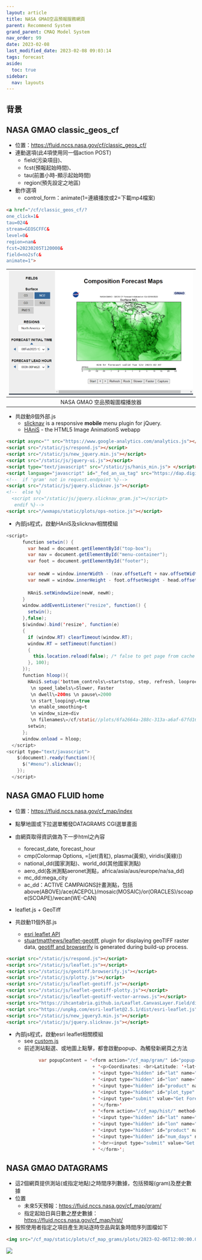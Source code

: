 ```yaml
---
layout: article
title: NASA GMAO空品預報服務網頁
parent: Recommend System
grand_parent: CMAQ Model System
nav_order: 99
date: 2023-02-08
last_modified_date: 2023-02-08 09:03:14
tags: forecast
aside:
  toc: true
sidebar:
  nav: layouts
---
```


## 背景

## NASA GMAO classic_geos_cf
- 位置：https://fluid.nccs.nasa.gov/cf/classic_geos_cf/
- 連動選項(此4項使用同一個action POST)
  - field(污染項目)、
  - fcst(預報起始時間)、
  - tau(前置小時-顯示起始時間)
  - region(預先設定之地區)
- 動作選項
  - control_form：animate(1=連續播放或2=下載mp4檔案)

```html
<a href="/cf/classic_geos_cf/?
one_click=1&
tau=024&
stream=GEOSCFFC&
level=0&
region=nam&
fcst=20230205T120000&
field=no2sfc&
animate=1">
```

|![NASA GMAO 空品預報圖檔播放器](https://github.com/sinotec2/FAQ/raw/main/attachments/2023-02-07-15-28-29.png)|
|:-:|
|NASA GMAO 空品預報圖檔播放器|

- 共啟動8個外部.js
  - [slicknav](https://computerwolf.github.io/SlickNav/) is a responsive **mobile** menu plugin for jQuery.
  - [HAniS](https://www.ssec.wisc.edu/hanis/) - the HTML5 Image AnimationS webapp

```html
<script async="" src="https://www.google-analytics.com/analytics.js"></script>
<script src="/static/js/respond.js"></script>
<script src="/static/js/new_jquery.min.js"></script>
<script src="/static/js/jquery-ui.js"></script>
<script type="text/javascript" src="/static/js/hanis_min.js"> </script>
<script language="javascript" id="_fed_an_ua_tag" src="https://dap.digitalgov.gov/Universal-Federated-Analytics-Min.js?agency=NASA&subagency=GSFC&dclink=true"></script>
<!--  if 'gram' not in request.endpoint %}-->
<script src="/static/js/jquery.slicknav.js"></script>
<!--  else %}
  <script src="/static/js/jquery.slicknav_gram.js"></script>
   endif %}-->
<script src="/wxmaps/static/plots/ops-notice.js"></script>
```

- 內部js程式，啟動HAniS及slicknav相關模組
  
```java
<script>
      function setwin() {
        var head = document.getElementById("top-box");
        var nav = document.getElementById("menu-container");
        var foot = document.getElementById("footer");

        var newW = window.innerWidth - (nav.offsetLeft + nav.offsetWidth);
        var newH = window.innerHeight - foot.offsetHeight - head.offsetHeight;

        HAniS.setWindowSize(newW, newH);
      }
      window.addEventListener("resize", function() {
        setwin();
      },false);
      $(window).bind('resize', function(e)
      {
        if (window.RT) clearTimeout(window.RT);
        window.RT = setTimeout(function()
        {
          this.location.reload(false); /* false to get page from cache */ 
        }, 100);
      });
      function hloop(){
        HAniS.setup('bottom_controls\=startstop, step, refresh, looprock,speed, capture \n bottom_controls_style\=padding-top:20px;padding-right:5px;padding-bottom:20px;padding-left:5px;
         \n speed_labels\=Slower, Faster 
         \n dwell\=200ms \n pause\=2000 
         \n start_looping\=true 
         \n enable_smoothing=t 
         \n window_size=div 
         \n filenames\=/cf/static//plots/6fa2664a-288c-313a-a6af-67fd160fec32.png, ... /cf/static//plots/967b9e27-eb9a-3331-8b4f-04adea686227.png','handiv');
        setwin;
      };
      window.onload = hloop;
  </script>    
<script type="text/javascript">
    $(document).ready(function(){
      $("#menu").slicknav();
    });
  </script>    
```  

## NASA GMAO FLUID home

- 位置：https://fluid.nccs.nasa.gov/cf_map/index
- 點擊地圖或下拉選單觸發DATAGRAMS CGI選單畫面
- 由網頁取得資訊做為下一步html之內容
  - forecast_date, forecast_hour
  - cmp(Colormap Options, =[jet(青紅), plasma(黃紫), viridis(黃綠)])
  - national_dd(國家測點)、world_dd(其他國家測點)
  - aero_dd(各洲測點aeronet測點，africa/asia/aus/europe/na/sa_dd)
  - mc_dd:mega_city
  - ac_dd：ACTIVE CAMPAIGNS計畫測點，包括above(ABOVE)/ace(ACEPOL)/mosaic(MOSAIC)/or(ORACLES)/scoape(SCOAPE)/wecan(WE-CAN)
- leaflet.js + GeoTiff

- 共啟動11個外部.js
  - [esri leaflet API](https://developers.arcgis.com/esri-leaflet/)
  - [stuartmatthews/leaflet-geotiff](https://github.com/stuartmatthews/leaflet-geotiff),  plugin for displaying geoTIFF raster data, [geotiff and browserify](https://www.unpkg.com/browse/geotiff@1.0.0-beta.6/README.md) is generated during build-up process.
```html
<script src="/static/js/respond.js"></script>
<script src="/static/js/leaflet.js"></script>
<script src="/static/js/geotiff.browserify.js"></script>
<script src="/static/js/plotty.js"></script>
<script src="/static/js/leaflet-geotiff.js"></script>
<script src="/static/js/leaflet-geotiff-plotty.js"></script>
<script src="/static/js/leaflet-geotiff-vector-arrows.js"></script>
<script src="https://ihcantabria.github.io/Leaflet.CanvasLayer.Field/dist/leaflet.canvaslayer.field.js"></script>
<script src="https://unpkg.com/esri-leaflet@2.5.1/dist/esri-leaflet.js" integrity="sha512-q7X96AASUF0hol5Ih7AeZpRF6smJS55lcvy+GLWzJfZN+31/BQ8cgNx2FGF+IQSA4z2jHwB20vml+drmooqzzQ==" crossorigin=""></script>
<script src="/static/js/new_jquery3.min.js"></script>
<script src="/static/js/jquery.slicknav.js"></script>
```

- 內部js程式，啟動esri leaflet相關模組
  - see [custom.js](https://github.com/sinotec2/FAQ/blob/main/_posts/custom.js)
  - 前述測站點選、或地圖上點擊，都會啟動popup、為觸發新網頁之方法

```java
            var popupContent = '<form action="/cf_map/gram/" id="popup-form" method="POST">'
                                + '<p>Coordinates: <br>Latitude: '+lat+'<br>Longitude: '+lng+'</p>'
                                + '<input type="hidden" id="lat" name="lat" value="'+lat+'" />'
                                + '<input type="hidden" id="lon" name="lon" value="'+lng+'" />'
                                + '<input type="hidden" id="product" name="product" value="no2" />'
                                + '<input type="hidden" id="plot_type" name="plot_type" value="surf_plot" />'
                                + '<input type="submit" value="Get Forecast Data" onclick="showLoader();">'
                                + '</form>'
                                + '<form action="/cf_map/hist/" method="POST">'
                                + '<input type="hidden" id="lat" name="lat" value="'+lat+'" />'
                                + '<input type="hidden" id="lon" name="lon" value="'+lng+'" />'
                                + '<input type="hidden" id="product" name="product" value="no2" />'
                                + '<input type="hidden" id="num_days" name="num_days" value="30"/>'
                                + '<br><input type="submit" value="Get Historical Data" onclick="showLoader();">'
                                + '</form>';  
```  

## NASA GMAO DATAGRAMS

- 這2個網頁提供測站(或指定地點)之時間序列數據，包括預報(gram)及歷史數據
- 位置
  - 未來5天預報：https://fluid.nccs.nasa.gov/cf_map/gram/
  - 指定起始日與日數之歷史數據：https://fluid.nccs.nasa.gov/cf_map/hist/
- 按照使用者指定之項目產生測站逐時空品與氣象時間序列圖檔如下

```html
<img src="/cf_map/static/plots/cf_map_grams/plots/2023-02-06T12:00:00.000000000/cf_surf_plot_pm25_23.0_120.25.png" alt="my_plot" style="width:100%;height:100%">
```

![](https://github.com/sinotec2/FAQ/raw/main/attachments/cf_surf_plot_no2_39.0_-77.0)
